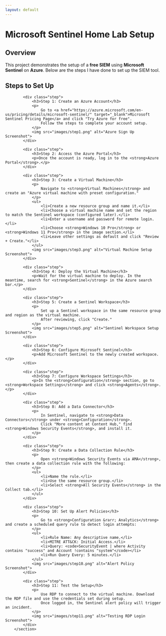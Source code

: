 ```yaml
---
layout: default
---
```


# Microsoft Sentinel Home Lab Setup 
<section class="overview">
            <h2>Overview</h2>
            <p>This project demonstrates the setup of a <b>free SIEM</b> using <b>Microsoft Sentinel</b> on <b>Azure</b>. Below are the steps I have done to set up the SIEM tool.</p>
        </section>
		
<section class="steps">
            <h2>Steps to Set Up</h2>
            
            <div class="step">
                <h3>Step 1: Create an Azure Account</h3>
                <p>
                    Go to <a href="https://azure.microsoft.com/en-us/pricing/details/microsoft-sentinel/" target="_blank">Microsoft Sentinel Pricing Page</a> and click "Try Azure for free". 
                    Follow the steps to complete your account setup.
                </p>
                <img src="images/step1.png" alt="Azure Sign Up Screenshot">
            </div>
            
            <div class="step">
                <h3>Step 2: Access the Azure Portal</h3>
                <p>Once the account is ready, log in to the <strong>Azure Portal</strong>.</p>
            </div>

            <div class="step">
                <h3>Step 3: Create a Virtual Machine</h3>
                <p>
                    Navigate to <strong>Virtual Machines</strong> and create an "Azure virtual machine with preset configuration."
                </p>
                <ul>
                    <li>Create a new resource group and name it.</li>
                    <li>Choose a virtual machine name and set the region to match the Sentinel workspace (configured later).</li>
                    <li>Enter a username and password for remote login.</li>
                    <li>Choose <strong>Windows 10 Pro</strong> or <strong>Windows 11 Pro</strong> in the image section.</li>
                    <li>Leave other settings as default and click "Review + Create."</li>
                </ul>
                <img src="images/step3.png" alt="Virtual Machine Setup Screenshot">
            </div>
            
            <div class="step">
                <h3>Step 4: Deploy the Virtual Machine</h3>
                <p>Wait for the virtual machine to deploy. In the meantime, search for <strong>Sentinel</strong> in the Azure search bar.</p>
            </div>
            
            <div class="step">
                <h3>Step 5: Create a Sentinel Workspace</h3>
                <p>
                    Set up a Sentinel workspace in the same resource group and region as the virtual machine.
                    After reviewing, click "Create."
                </p>
                <img src="images/step5.png" alt="Sentinel Workspace Setup Screenshot">
            </div>
            
            <div class="step">
                <h3>Step 6: Configure Microsoft Sentinel</h3>
                <p>Add Microsoft Sentinel to the newly created workspace.</p>
            </div>
            
            <div class="step">
                <h3>Step 7: Configure Workspace Settings</h3>
                <p>In the <strong>Configuration</strong> section, go to <strong>Workspace Settings</strong> and click <strong>Agents</strong>.</p>
            </div>
            
            <div class="step">
                <h3>Step 8: Add a Data Connector</h3>
                <p>
                    In Sentinel, navigate to <strong>Data Connectors</strong> under <strong>Configuration</strong>. 
                    Click "More content at Content Hub," find <strong>Windows Security Events</strong>, and install it.
                </p>
            </div>
            
            <div class="step">
                <h3>Step 9: Create a Data Collection Rule</h3>
                <p>
                    Open <strong>Windows Security Events via AMA</strong>, then create a data collection rule with the following:
                </p>
                <ul>
                    <li>Name the rule.</li>
                    <li>Use the same resource group.</li>
                    <li>Select <strong>All Security Events</strong> in the Collect tab.</li>
                </ul>
            </div>
            
            <div class="step">
                <h3>Step 10: Set Up Alert Policies</h3>
                <p>
                    Go to <strong>Configuration &rarr; Analytics</strong> and create a scheduled query rule to detect login attempts:
                </p>
                <ul>
                    <li>Rule Name: Any descriptive name.</li>
                    <li>MITRE ATT&CK: Initial Access.</li>
                    <li>Query: <code>SecurityEvent | where Activity contains "success" and Account !contains "system"</code></li>
                    <li>Run Query Every: 5 minutes.</li>
                </ul>
                <img src="images/step10.png" alt="Alert Policy Screenshot">
            </div>
            
            <div class="step">
                <h3>Step 11: Test the Setup</h3>
                <p>
                    Use RDP to connect to the virtual machine. Download the RDP file and use the credentials set during setup.
                    Once logged in, the Sentinel alert policy will trigger an incident.
                </p>
                <img src="images/step11.png" alt="Testing RDP Login Screenshot">
            </div>
        </section>

